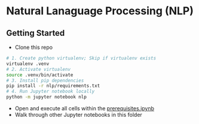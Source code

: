 # Natural Lanaguage Processing (NLP)

## Getting Started

- Clone this repo

```bash
# 1. Create python virtualenv; Skip if virtualenv exists
virtualenv .venv
# 2. Activate virtualenv
source .venv/bin/activate
# 3. Install pip dependencies
pip install -r nlp/requirements.txt
# 4. Run Jupyter notebook locally
python -m jupyter notebook nlp
```

- Open and execute all cells within the [prerequisites.ipynb](prerequisites.ipynb)
- Walk through other Jupyter notebooks in this folder
